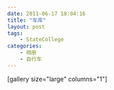 ```yaml
---
date: 2011-06-17 18:04:16
title: "车库"
layout: post
tags:
    - StateCollege
categories:
    - 相册
    - 自行车
---
```


[gallery size="large" columns="1"] 